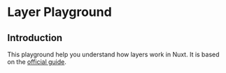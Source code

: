 # Layer Playground

## Introduction

This playground help you understand how layers work in Nuxt. It is based on the [official guide](https://nuxt.com/docs/getting-started/layers).
